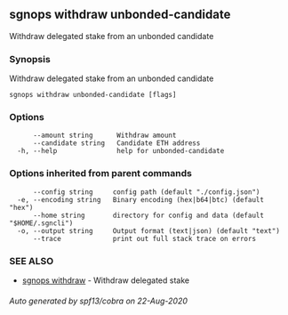 ## sgnops withdraw unbonded-candidate

Withdraw delegated stake from an unbonded candidate

### Synopsis

Withdraw delegated stake from an unbonded candidate

```
sgnops withdraw unbonded-candidate [flags]
```

### Options

```
      --amount string      Withdraw amount
      --candidate string   Candidate ETH address
  -h, --help               help for unbonded-candidate
```

### Options inherited from parent commands

```
      --config string     config path (default "./config.json")
  -e, --encoding string   Binary encoding (hex|b64|btc) (default "hex")
      --home string       directory for config and data (default "$HOME/.sgncli")
  -o, --output string     Output format (text|json) (default "text")
      --trace             print out full stack trace on errors
```

### SEE ALSO

* [sgnops withdraw](sgnops_withdraw.md)	 - Withdraw delegated stake

###### Auto generated by spf13/cobra on 22-Aug-2020
